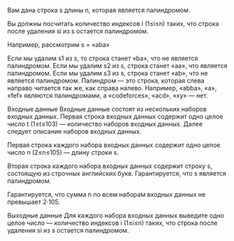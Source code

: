 ﻿Вам дана строка s длины n, которая является палиндромом.

Вы должны посчитать количество индексов i (1≤i≤n) таких, что строка после удаления si из s остается палиндромом.

Например, рассмотрим s = «aba»

Если мы удалим s1 из s, то строка станет «ba», что не является палиндромом.
Если мы удалим s2 из s, строка станет «aa», что является палиндромом.
Если мы удалим s3 из s, строка станет «ab», что не является палиндромом.
Палиндром  — это строка, которая слева направо читается так же, как справа налево. Например, «abba», «a», «fef» являются палиндромами, а «codeforces», «acd», «xy»  — нет.

Входные данные
Входные данные состоят из нескольких наборов входных данных. Первая строка входных данных содержит одно целое число t (1≤t≤103)  — количество наборов входных данных. Далее следует описание наборов входных данных.

Первая строка каждого набора входных данных содержит одно целое число n (2≤n≤105)  — длину строки s.

Вторая строка каждого набора входных данных содержит строку s, состоящую из строчных английских букв. Гарантируется, что s является палиндромом.

Гарантируется, что сумма n по всем наборам входных данных не превышает 2⋅105.

Выходные данные
Для каждого набора входных данных выведите одно целое число  — количество индексов i (1≤i≤n) таких, что строка после удаления si из s остается палиндромом.